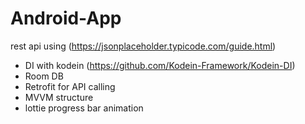 # Android-App

rest api using (https://jsonplaceholder.typicode.com/guide.html)

- DI with kodein (https://github.com/Kodein-Framework/Kodein-DI)
- Room DB
- Retrofit for API calling
- MVVM structure
- lottie progress bar animation